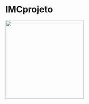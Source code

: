 # IMCprojeto
<a href="https://alexandrerodrigues2311.github.io/Projeto1-IMC/"><img src=".\imc.png" width="250px"></a>
